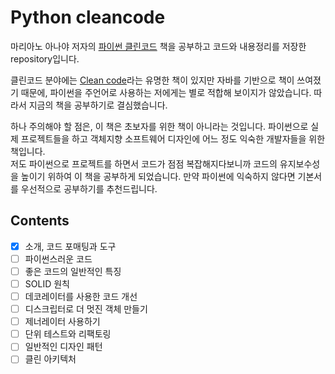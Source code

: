 # Python cleancode
마리아노 아나야 저자의 [파이썬 클린코드](http://www.kyobobook.co.kr/product/detailViewKor.laf?mallGb=KOR&ejkGb=KOR&linkClass=&barcode=9791161340463) 책을 공부하고 코드와 내용정리를 저장한 repository입니다.  

클린코드 분야에는 [Clean code](http://www.kyobobook.co.kr/product/detailViewKor.laf?ejkGb=KOR&mallGb=KOR&barcode=9788966260959&orderClick=LEa&Kc=)라는 유명한 책이 있지만 자바를 기반으로 책이 쓰여졌기 때문에, 파이썬을 주언어로 사용하는 저에게는 별로 적합해 보이지가 않았습니다. 따라서 지금의 책을 공부하기로 결심했습니다.  

하나 주의해야 할 점은, 이 책은 초보자를 위한 책이 아니라는 것입니다. 파이썬으로 실제 프로젝트들을 하고 객체지향 소프트웨어 디자인에 어느 정도 익숙한 개발자들을 위한 책입니다.  
저도 파이썬으로 프로젝트를 하면서 코드가 점점 복잡해지다보니까 코드의 유지보수성을 높이기 위하여 이 책을 공부하게 되었습니다. 만약 파이썬에 익숙하지 않다면 기본서를 우선적으로 공부하기를 추천드립니다.
## Contents
- [x] 소개, 코드 포매팅과 도구  
- [ ] 파이썬스러운 코드  
- [ ] 좋은 코드의 일반적인 특징  
- [ ] SOLID 원칙  
- [ ] 데코레이터를 사용한 코드 개선  
- [ ] 디스크립터로 더 멋진 객체 만들기  
- [ ] 제너레이터 사용하기  
- [ ] 단위 테스트와 리팩토링  
- [ ] 일반적인 디자인 패턴  
- [ ] 클린 아키텍처  